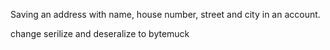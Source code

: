 Saving an address with name, house number, street and city in an account.	

change serilize and deseralize to bytemuck

